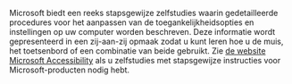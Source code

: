 Microsoft biedt een reeks stapsgewijze zelfstudies waarin gedetailleerde procedures voor het aanpassen van de toegankelijkheidsopties en instellingen op uw computer worden beschreven. Deze informatie wordt gepresenteerd in een zij-aan-zij opmaak zodat u kunt leren hoe u de muis, het toetsenbord of een combinatie van beide gebruikt. Zie [ de website Microsoft Accessibility](http://go.microsoft.com/fwlink/?LinkId=8431) als u zelfstudies met stapsgewijze instructies voor Microsoft-producten nodig hebt.

<!--HONumber=Oct16_HO1-->


